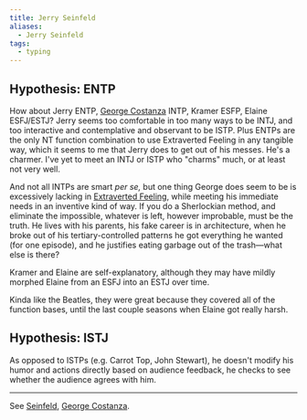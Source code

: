 ```yaml
---
title: Jerry Seinfeld
aliases:
  - Jerry Seinfeld
tags:
  - typing
---
```


## Hypothesis: ENTP

How about Jerry ENTP, [George Costanza](https://web.archive.org/web/20101218131646/http://greenlightwiki.com/lenore-exegesis/George_Costanza) INTP, Kramer ESFP, Elaine ESFJ/ESTJ? Jerry seems too comfortable in too many ways to be INTJ, and too interactive and contemplative and observant to be ISTP. Plus ENTPs are the only NT function combination to use Extraverted Feeling in any tangible way, which it seems to me that Jerry does to get out of his messes. He's a charmer. I've yet to meet an INTJ or ISTP who "charms" much, or at least not very well.

And not all INTPs are smart *per se,* but one thing George does seem to be is excessively lacking in [Extraverted Feeling](../../../main/function-attitude/attitudes/extraverted-feeling), while meeting his immediate needs in an inventive kind of way. If you do a Sherlockian method, and eliminate the impossible, whatever is left, however improbable, must be the truth. He lives with his parents, his fake career is in architecture, when he broke out of his tertiary-controlled patterns he got everything he wanted (for one episode), and he justifies eating garbage out of the trash—what else is there?

Kramer and Elaine are self-explanatory, although they may have mildly morphed Elaine from an ESFJ into an ESTJ over time.

Kinda like the Beatles, they were great because they covered all of the function bases, until the last couple seasons when Elaine got really harsh.

## Hypothesis: ISTJ

As opposed to ISTPs (e.g. Carrot Top, John Stewart), he doesn't modify his humor and actions directly based on audience feedback, he checks to see whether the audience agrees with him.

---

See [Seinfeld](../seinfeld), [George Costanza](./george-costanza).
